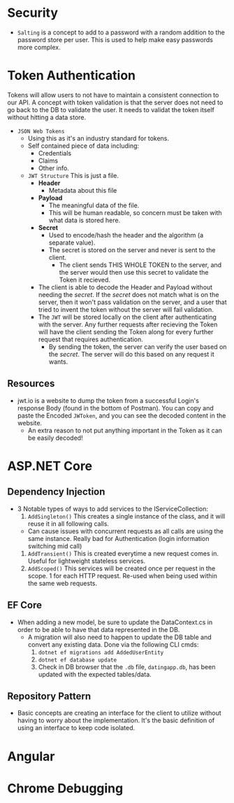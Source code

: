 # Security
* `Salting` is a concept to add to a password with a random addition to the password store per user. This is used to help make easy passwords more complex.

# Token Authentication
Tokens will allow users to not have to maintain a consistent connection to our API.
A concept with token validation is that the server does not need to go back to the DB to validate the user. It needs to validat the token itself without hitting a data store.

* `JSON Web Tokens`
  * Using this as it's an industry standard for tokens.
  * Self contained piece of data including:
    * Credentials
    * Claims
    * Other info.
  * `JWT Structure` This is just a file.
    * __Header__
      * Metadata about this file
    * __Payload__
      * The meaningful data of the file.
      * This will be human readable, so concern must be taken with what data is stored here.
    * __Secret__
      * Used to encode/hash the header and the algorithm (a separate value). 
      * The secret is stored on the server and never is sent to the client. 
        * The client sends THIS WHOLE TOKEN to the server, and the server would then use this secret to validate the Token it recieved. 
    * The client is able to decode the Header and Payload without needing the _secret_. If the _secret_ does not match what is on the server, then it won't pass validation on the server, and a user that tried to invent the token without the server will fail validation.
    * The `JWT` will be stored locally on the client after authenticating with the server. Any further requests after recieving the Token will have the client sending the Token along for every further request that requires authentication. 
      * By sending the token, the server can verify the user based on the _secret_. The server will do this based on any request it wants.

## Resources
* jwt.io is a website to dump the token from a successful Login's response Body (found in the bottom of Postman). You can copy and paste the Encoded `JWToken`, and you can see the decoded content in the website. 
  * An extra reason to not put anything important in the Token as it can be easily decoded!


# ASP.NET Core
## Dependency Injection
* 3 Notable types of ways to add services to the IServiceCollection:
  1. `AddSingleton()` This creates a single instance of the class, and it will reuse it in all following calls. 
    * Can cause issues with concurrent requests as all calls are using the same instance. Really bad for Authentication (login information switching mid call)
  1. `AddTransient()` This is created everytime a new request comes in. Useful for lightweight stateless services.
  1. `AddScoped()` This services will be created once per request in the scope. 1 for each HTTP request. Re-used when being used within the same web requests.

## EF Core
* When adding a new model, be sure to update the DataContext.cs in order to be able to have that data represented in the DB.
  * A migration will also need to happen to update the DB table and convert any existing data. Done via the following CLI cmds:
    1. `dotnet ef migrations add AddedUserEntity`
    1. `dotnet ef database update`
    1. Check in DB browser that the `.db` file, `datingapp.db`, has been updated with the expected tables/data.

## Repository Pattern
* Basic concepts are creating an interface for the client to utilize without having to worry about the implementation. It's the basic definition of using an interface to keep code isolated.

# Angular

# Chrome Debugging

